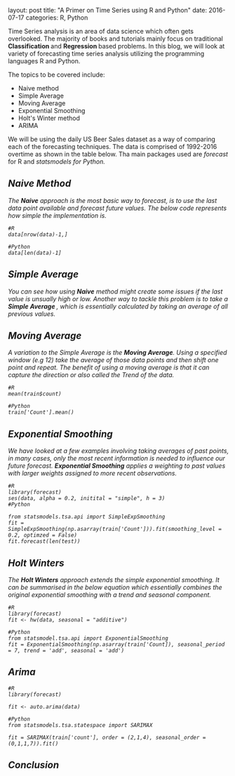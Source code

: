 layout: post
title:  "A Primer on Time Series using R and Python"
date:  2016-07-17
categories: R, Python

Time Series analysis is an area of data science which often gets overlooked. The majority of books and tutorials mainly focus on traditional <b> Classification </b> and <b> Regression </b> based problems. In this blog, we will look at variety of forecasting time series analysis utilizing the programming languages R and Python.

The topics to be covered include:

* Naive method
* Simple Average
* Moving Average
* Exponential Smoothing
* Holt's Winter method
* ARIMA

We will be using the daily US Beer Sales dataset  as a way of comparing each of the forecasting techniques. The data is comprised of 1992-2016 overtime as shown in the table below. Tha main packages used are <i>forecast</i> for R and <i>statsmodels for Python.


## Naive Method

The <b>Naive</b> approach is the most basic way to forecast, is to use the last data point available and forecast future values. The below code represents how simple the implementation is.

	#R
	data[nrow(data)-1,]
	
	#Python
	data[len(data)-1]

## Simple Average

You can see how using <b>Naive</b> method might create some issues if the last value is unsually high or low. Another way to tackle this problem is to take a <b>Simple Average </b>, which is essentially calculated by taking an average of all previous values.


## Moving Average

A variation to the Simple Average is the <b>Moving Average</b>. Using a specified window (e.g 12) take the average of those data points and then shift one point and repeat. The benefit of using a moving average is that it can capture the direction or also called the Trend of the data.

	#R
	mean(train$count)
	
	#Python
	train['Count'].mean()


## Exponential Smoothing

We have looked at a few examples involving taking averages of past points, in many cases, only the most recent information is needed to influence our future forecast. <b>Exponential Smoothing</b> applies a weighting to past values with larger weights assigned to more recent observations.

	#R
	library(forecast)
	ses(data, alpha = 0.2, initital = "simple", h = 3)
	#Python
	
	from statsmodels.tsa.api import SimpleExpSmoothing
	fit = SimpleExpSmoothing(np.asarray(train['Count'])).fit(smoothing_level = 0.2, optimzed = False)
	fit.forecast(len(test))

## Holt Winters

The <b>Holt Winters</b> approach extends the simple exponential smoothing. It can be summarised in the below equation which essentially combines the original exponential smoothing with a trend and seasonal component.

	#R
	library(forecast)
	fit <- hw(data, seasonal = "additive")
	
	#Python
	from statsmodel.tsa.api import ExponentialSmoothing
	fit = ExponentialSmoothing(np.asarray(train['Count]), seasonal_period = 7, trend = 'add', seasonal = 'add')

## Arima


	#R
	library(forecast)
	
	fit <- auto.arima(data)
	
	#Python
	from statsmodels.tsa.statespace import SARIMAX
	
	fit = SARIMAX(train['count'], order = (2,1,4), seasonal_order = (0,1,1,7)).fit()


## Conclusion









